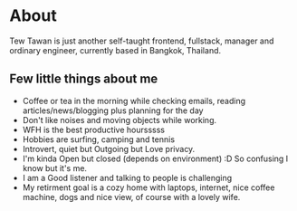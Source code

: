 # About

Tew Tawan is just another self-taught frontend, fullstack, manager and ordinary engineer, currently based in Bangkok, Thailand.

## Few little things about me
 
- Coffee or tea in the morning while checking emails, reading articles/news/blogging plus planning for the day
- Don't like noises and moving objects while working.
- WFH is the best productive hoursssss
- Hobbies are surfing, camping and tennis
- Introvert, quiet but Outgoing but Love privacy.
- I'm kinda Open but closed (depends on environment) :D So confusing I know but it's me.
- I am a Good listener and talking to people is challenging
- My retirment goal is a cozy home with laptops, internet, nice coffee machine, dogs and nice view, of course with a lovely wife.

